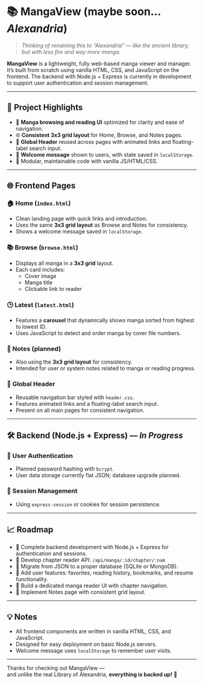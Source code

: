 # 📚 MangaView (maybe soon... *Alexandria*)

> *Thinking of renaming this to “Alexandria” — like the ancient library, but with less fire and way more manga.*

**MangaView** is a lightweight, fully web-based manga viewer and manager. It’s built from scratch using vanilla HTML, CSS, and JavaScript on the frontend. The backend with Node.js + Express is currently in development to support user authentication and session management.

---

## 🚀 Project Highlights

- 📖 **Manga browsing and reading UI** optimized for clarity and ease of navigation.
- 🌐 **Consistent 3x3 grid layout** for Home, Browse, and Notes pages.
- 🧭 **Global Header** reused across pages with animated links and floating-label search input.
- 💬 **Welcome message** shown to users, with state saved in `localStorage`.
- 🧠 Modular, maintainable code with vanilla JS/HTML/CSS.

---

## 🌐 Frontend Pages

### 🏠 Home (`index.html`)
- Clean landing page with quick links and introduction.
- Uses the same **3x3 grid layout** as Browse and Notes for consistency.
- Shows a welcome message saved in `localStorage`.

### 📚 Browse (`browse.html`)
- Displays all manga in a **3x3 grid** layout.
- Each card includes:
  - Cover image
  - Manga title
  - Clickable link to reader

### 🕒 Latest (`latest.html`)
- Features a **carousel** that dynamically shows manga sorted from highest to lowest ID.
- Uses JavaScript to detect and order manga by cover file numbers.

### 📝 Notes (planned)
- Also using the **3x3 grid layout** for consistency.
- Intended for user or system notes related to manga or reading progress.

### 🧭 Global Header
- Reusable navigation bar styled with `header.css`.
- Features animated links and a floating-label search input.
- Present on all main pages for consistent navigation.

---

## 🛠 Backend (Node.js + Express) — *In Progress*

### 🔐 User Authentication
- Planned password hashing with `bcrypt`.
- User data storage currently flat JSON; database upgrade planned.

### 💾 Session Management
- Using `express-session` or cookies for session persistence.

---

## 📈 Roadmap

- 🚧 Complete backend development with Node.js + Express for authentication and sessions.
- 🔄 Develop chapter reader API: `/api/manga/:id/chapter/:num`
- 🧠 Migrate from JSON to a proper database (SQLite or MongoDB).
- 🧷 Add user features: favorites, reading history, bookmarks, and resume functionality.
- 📖 Build a dedicated manga reader UI with chapter navigation.
- 📝 Implement Notes page with consistent grid layout.

---

## 💡 Notes

- All frontend components are written in vanilla HTML, CSS, and JavaScript.
- Designed for easy deployment on basic Node.js servers.
- Welcome message uses `localStorage` to remember user visits.

---

Thanks for checking out MangaView —  
and unlike the real Library of Alexandria, **everything is backed up!** 📖
